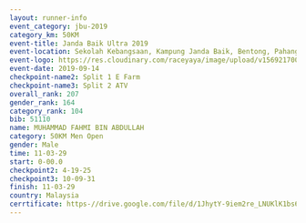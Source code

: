 ```yaml
---
layout: runner-info 
event_category: jbu-2019 
category_km: 50KM 
event-title: Janda Baik Ultra 2019
event-location: Sekolah Kebangsaan, Kampung Janda Baik, Bentong, Pahang, Malaysia 
event-logo: https://res.cloudinary.com/raceyaya/image/upload/v1569217009/logo/janda-baik_vch1pc.jpg 
event-date: 2019-09-14 
checkpoint-name2: Split 1 E Farm 
checkpoint-name3: Split 2 ATV 
overall_rank: 207
gender_rank: 164
category_rank: 104
bib: 51110
name: MUHAMMAD FAHMI BIN ABDULLAH
category: 50KM Men Open
gender: Male
time: 11-03-29
start: 0-00.0
checkpoint2: 4-19-25
checkpoint3: 10-09-31
finish: 11-03-29
country: Malaysia
cerrtificate: https-//drive.google.com/file/d/1JhytY-9iem2re_LNUKlK1bs6pnAQ8xmt/view?usp=sharing
---
```

